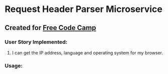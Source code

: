 # Request Header Parser Microservice
## Created for [Free Code Camp](http://freecodecamp.com/)
### User Story Implemented:
  1. I can get the IP address, language and operating system for my browser.

### Usage:
  
